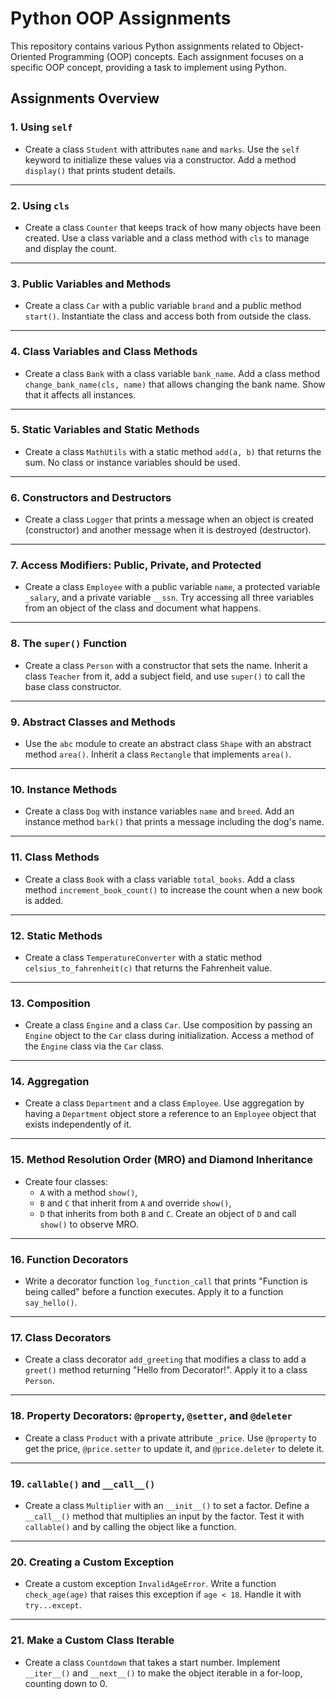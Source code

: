 # Python OOP Assignments

This repository contains various Python assignments related to Object-Oriented Programming (OOP) concepts. Each assignment focuses on a specific OOP concept, providing a task to implement using Python.

## Assignments Overview

### 1. **Using `self`**
- Create a class `Student` with attributes `name` and `marks`. Use the `self` keyword to initialize these values via a constructor. Add a method `display()` that prints student details.

---

### 2. **Using `cls`**
- Create a class `Counter` that keeps track of how many objects have been created. Use a class variable and a class method with `cls` to manage and display the count.

---

### 3. **Public Variables and Methods**
- Create a class `Car` with a public variable `brand` and a public method `start()`. Instantiate the class and access both from outside the class.

---

### 4. **Class Variables and Class Methods**
- Create a class `Bank` with a class variable `bank_name`. Add a class method `change_bank_name(cls, name)` that allows changing the bank name. Show that it affects all instances.

---

### 5. **Static Variables and Static Methods**
- Create a class `MathUtils` with a static method `add(a, b)` that returns the sum. No class or instance variables should be used.

---

### 6. **Constructors and Destructors**
- Create a class `Logger` that prints a message when an object is created (constructor) and another message when it is destroyed (destructor).

---

### 7. **Access Modifiers: Public, Private, and Protected**
- Create a class `Employee` with a public variable `name`, a protected variable `_salary`, and a private variable `__ssn`. Try accessing all three variables from an object of the class and document what happens.

---

### 8. **The `super()` Function**
- Create a class `Person` with a constructor that sets the name. Inherit a class `Teacher` from it, add a subject field, and use `super()` to call the base class constructor.

---

### 9. **Abstract Classes and Methods**
- Use the `abc` module to create an abstract class `Shape` with an abstract method `area()`. Inherit a class `Rectangle` that implements `area()`.

---

### 10. **Instance Methods**
- Create a class `Dog` with instance variables `name` and `breed`. Add an instance method `bark()` that prints a message including the dog's name.

---

### 11. **Class Methods**
- Create a class `Book` with a class variable `total_books`. Add a class method `increment_book_count()` to increase the count when a new book is added.

---

### 12. **Static Methods**
- Create a class `TemperatureConverter` with a static method `celsius_to_fahrenheit(c)` that returns the Fahrenheit value.

---

### 13. **Composition**
- Create a class `Engine` and a class `Car`. Use composition by passing an `Engine` object to the `Car` class during initialization. Access a method of the `Engine` class via the `Car` class.

---

### 14. **Aggregation**
- Create a class `Department` and a class `Employee`. Use aggregation by having a `Department` object store a reference to an `Employee` object that exists independently of it.

---

### 15. **Method Resolution Order (MRO) and Diamond Inheritance**
- Create four classes:
  - `A` with a method `show()`,
  - `B` and `C` that inherit from `A` and override `show()`,
  - `D` that inherits from both `B` and `C`.
  Create an object of `D` and call `show()` to observe MRO.

---

### 16. **Function Decorators**
- Write a decorator function `log_function_call` that prints "Function is being called" before a function executes. Apply it to a function `say_hello()`.

---

### 17. **Class Decorators**
- Create a class decorator `add_greeting` that modifies a class to add a `greet()` method returning "Hello from Decorator!". Apply it to a class `Person`.

---

### 18. **Property Decorators: `@property`, `@setter`, and `@deleter`**
- Create a class `Product` with a private attribute `_price`. Use `@property` to get the price, `@price.setter` to update it, and `@price.deleter` to delete it.

---

### 19. **`callable()` and `__call__()`**
- Create a class `Multiplier` with an `__init__()` to set a factor. Define a `__call__()` method that multiplies an input by the factor. Test it with `callable()` and by calling the object like a function.

---

### 20. **Creating a Custom Exception**
- Create a custom exception `InvalidAgeError`. Write a function `check_age(age)` that raises this exception if `age < 18`. Handle it with `try...except`.

---

### 21. **Make a Custom Class Iterable**
- Create a class `Countdown` that takes a start number. Implement `__iter__()` and `__next__()` to make the object iterable in a for-loop, counting down to 0.
